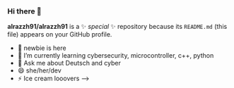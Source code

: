### Hi there 👋

**alrazzh91/alrazzh91** is a ✨ _special_ ✨ repository because its `README.md` (this file) appears on your GitHub profile.

- 🔭 newbie is here
- 🌱 I’m currently learning cybersecurity, microcontroller, c++, python
- 💬 Ask me about Deutsch and cyber
- 😄 she/her/dev
- ⚡ Ice cream looovers
-->
